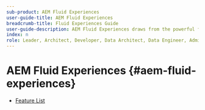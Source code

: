```yaml
---
sub-product: AEM Fluid Experiences
user-guide-title: AEM Fluid Experiences
breadcrumb-title: Fluid Experiences Guide
user-guide-description: AEM Fluid Experiences draws from the powerful feature sets of AEM Sites, AEM Dynamic Media, and AEM Assets to provide a robust solution for headless content delivery.
index: n
role: Leader, Architect, Developer, Data Architect, Data Engineer, Admin, User
---
```


# AEM Fluid Experiences {#aem-fluid-experiences}

+ [Feature List](/help/fluid-experiences/feature-list.md)
